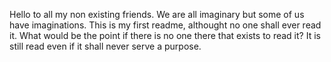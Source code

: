 Hello to all my non existing friends. 
We are all imaginary but some of us have imaginations.
This is my first readme, althought no one shall ever read it.
What would be the point if there is no one there that exists to read it?
It is still read even if it shall never serve a purpose.
